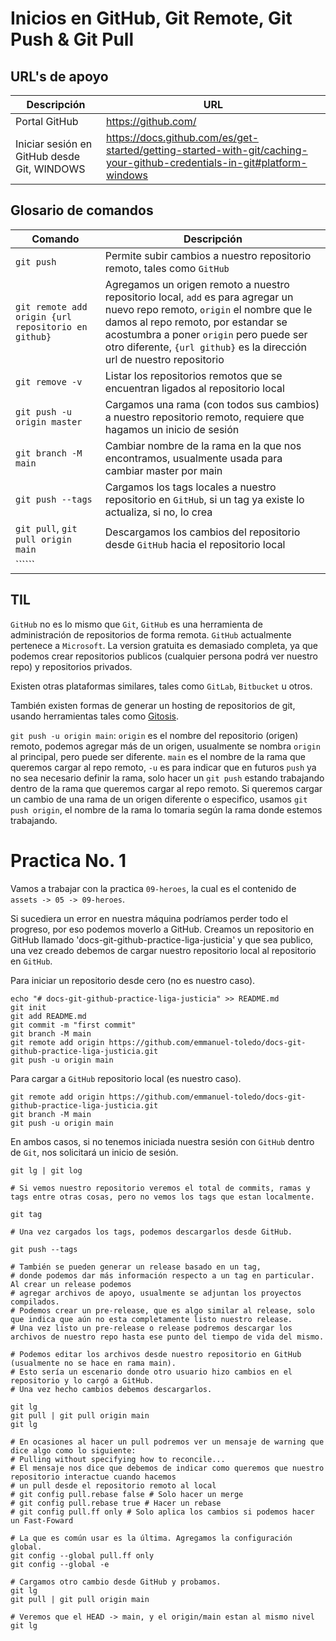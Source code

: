 # Inicios en GitHub, Git Remote, Git Push & Git Pull

## URL's de apoyo

| Descripción | URL |
| ------------- | ------------- |
| Portal GitHub | https://github.com/ |
| Iniciar sesión en GitHub desde Git, WINDOWS | https://docs.github.com/es/get-started/getting-started-with-git/caching-your-github-credentials-in-git#platform-windows |

## Glosario de comandos

| Comando | Descripción |
| ------------- | ------------- |
| ```git push``` | Permite subir cambios a nuestro repositorio remoto, tales como ```GitHub``` |
| ```git remote add origin {url repositorio en github}``` | Agregamos un origen remoto a nuestro repositorio local, ```add``` es para agregar un nuevo repo remoto, ```origin``` el nombre que le damos al repo remoto, por estandar se acostumbra a poner ```origin``` pero puede ser otro diferente, ```{url github}``` es la dirección url de nuestro repositorio |
| ```git remove -v``` | Listar los repositorios remotos que se encuentran ligados al repositorio local |
| ```git push -u origin master``` | Cargamos una rama (con todos sus cambios) a nuestro repositorio remoto, requiere que hagamos un inicio de sesión |
| ```git branch -M main``` | Cambiar nombre de la rama en la que nos encontramos, usualmente usada para cambiar master por main |
| ```git push --tags``` | Cargamos los tags locales a nuestro repositorio en ```GitHub```, si un tag ya existe lo actualiza, si no, lo crea |
| ```git pull```, ```git pull origin main``` | Descargamos los cambios del repositorio desde ```GitHub``` hacia el repositorio local |
| `````` | |

## TIL

```GitHub``` no es lo mismo que ```Git```, ```GitHub``` es una herramienta de administración de repositorios de forma remota. ```GitHub``` actualmente pertenece a ```Microsoft```. La version gratuita es demasiado completa, ya que podemos crear repositorios publicos (cualquier persona podrá ver nuestro repo) y repositorios privados.

Existen otras plataformas similares, tales como ```GitLab```, ```Bitbucket``` u otros.

También existen formas de generar un hosting de repositorios de git, usando herramientas tales como [Gitosis](https://wiki.archlinux.org/title/gitosis#:~:text=Gitosis%20is%20a%20tool%20which,system%20accounts%20on%20the%20server.).

```git push -u origin main```: ```origin``` es el nombre del repositorio (origen) remoto, podemos agregar más de un origen, usualmente se nombra ```origin``` al principal, pero puede ser diferente. ```main``` es el nombre de la rama que queremos cargar al repo remoto, ```-u``` es para indicar que en futuros ```push``` ya no sea necesario definir la rama, solo hacer un ```git push``` estando trabajando dentro de la rama que queremos cargar al repo remoto. Si queremos cargar un cambio de una rama de un origen diferente o especifico, usamos ```git push origin```, el nombre de la rama lo tomaria según la rama donde estemos trabajando.

# Practica No. 1

Vamos a trabajar con la practica ```09-heroes```, la cual es el contenido de ```assets -> 05 -> 09-heroes```.

Si sucediera un error en nuestra máquina podríamos perder todo el progreso, por eso podemos moverlo a GitHub. Creamos un repositorio en GitHub llamado 'docs-git-github-practice-liga-justicia' y que sea publico, una vez creado debemos de cargar nuestro repositorio local al repositorio en ```GitHub```.

Para iniciar un repositorio desde cero (no es nuestro caso).

```
echo "# docs-git-github-practice-liga-justicia" >> README.md
git init
git add README.md
git commit -m "first commit"
git branch -M main
git remote add origin https://github.com/emmanuel-toledo/docs-git-github-practice-liga-justicia.git
git push -u origin main
```

Para cargar a ```GitHub``` repositorio local (es nuestro caso).

```
git remote add origin https://github.com/emmanuel-toledo/docs-git-github-practice-liga-justicia.git
git branch -M main
git push -u origin main
```

En ambos casos, si no tenemos iniciada nuestra sesión con ```GitHub``` dentro de ```Git```, nos solicitará un inicio de sesión.

```
git lg | git log

# Si vemos nuestro repositorio veremos el total de commits, ramas y tags entre otras cosas, pero no vemos los tags que estan localmente.

git tag

# Una vez cargados los tags, podemos descargarlos desde GitHub. 

git push --tags

# También se pueden generar un release basado en un tag, 
# donde podemos dar más información respecto a un tag en particular. Al crear un release podemos
# agregar archivos de apoyo, usualmente se adjuntan los proyectos compilados.
# Podemos crear un pre-release, que es algo similar al release, solo que indica que aún no esta completamente listo nuestro release.
# Una vez listo un pre-release o release podremos descargar los archivos de nuestro repo hasta ese punto del tiempo de vida del mismo.

# Podemos editar los archivos desde nuestro repositorio en GitHub (usualmente no se hace en rama main).
# Esto sería un escenario donde otro usuario hizo cambios en el repositorio y lo cargó a GitHub.
# Una vez hecho cambios debemos descargarlos.

git lg
git pull | git pull origin main
git lg

# En ocasiones al hacer un pull podremos ver un mensaje de warning que dice algo como lo siguiente:
# Pulling without specifying how to reconcile...
# El mensaje nos dice que debemos de indicar como queremos que nuestro repositorio interactue cuando hacemos
# un pull desde el repositorio remoto al local
# git config pull.rebase false # Solo hacer un merge 
# git config pull.rebase true # Hacer un rebase
# git config pull.ff only # Solo aplica los cambios si podemos hacer un Fast-Foward

# La que es común usar es la última. Agregamos la configuración global.
git config --global pull.ff only
git config --global -e

# Cargamos otro cambio desde GitHub y probamos.
git lg
git pull | git pull origin main

# Veremos que el HEAD -> main, y el origin/main estan al mismo nivel
git lg

```
